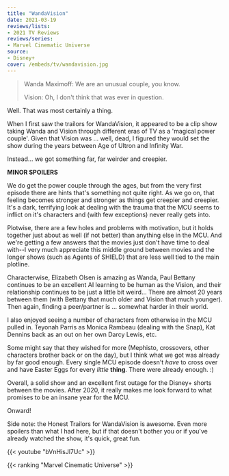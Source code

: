 ```yaml
---
title: "WandaVision"
date: 2021-03-19
reviews/lists:
- 2021 TV Reviews
reviews/series:
- Marvel Cinematic Universe
source:
- Disney+
cover: /embeds/tv/wandavision.jpg
---
```

> Wanda Maximoff: We are an unusual couple, you know.
> 
> Vision: Oh, I don't think that was ever in question.

Well. That was most certainly a thing. 

<!--more-->

When I first saw the trailors for WandaVision, it appeared to be a clip show taking Wanda and Vision through different eras of TV as a 'magical power couple'. Given that Vision was ... well, dead, I figured they would set the show during the years between Age of Ultron and Infinity War. 

Instead... we got something far, far weirder and creepier. 

**MINOR SPOILERS**

We do get the power couple through the ages, but from the very first episode there are hints that's something not quite right. As we go on, that feeling becomes stronger and stronger as things get creepier and creepier. It's a dark, terrifying look at dealing with the trauma that the MCU seems to inflict on it's characters and (with few exceptions) never really gets into. 

Plotwise, there are a few holes and problems with motivation, but it holds together just about as well (if not better) than anything else in the MCU. And we're getting a few answers that the movies just don't have time to deal with--I very much appreciate this middle ground between movies and the longer shows (such as Agents of SHIELD) that are less well tied to the main plotline. 

Characterwise, Elizabeth Olsen is amazing as Wanda, Paul Bettany continues to be an excellent AI learning to be human as the Vision, and their relationship continues to be just a little bit weird... There are almost 20 years between them (with Bettany that much older and Vision that much younger). Then again, finding a peer/partner is ... somewhat harder in their world. 

I also enjoyed seeing a number of characters from otherwise in the MCU pulled in. Teyonah Parris as Monica Rambeau (dealing with the Snap), Kat Dennins back as an out on her own Darcy Lewis, etc. 

Some might say that they wished for more (Mephisto, crossovers, other characters brother back or on the day), but I think what we got was already by far good enough. Every single MCU episode doesn't *have* to cross over and have Easter Eggs for every *little* **thing**. There were already enough. :)

Overall, a solid show and an excellent first outage for the Disney+ shorts between the movies. After 2020, it really makes me look forward to what promises to be an insane year for the MCU. 

Onward!

Side note: the Honest Trailors for WandaVision is awesome. Even more spoilers than what I had here, but if that doesn't bother you or if you've already watched the show, it's quick, great fun. 

{{< youtube "bVnHisJl7Uc" >}}

{{< ranking "Marvel Cinematic Universe" >}}
